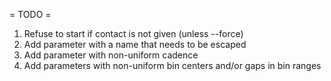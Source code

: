 = TODO =

1. Refuse to start if contact is not given (unless --force)
3. Add parameter with a name that needs to be escaped
5. Add parameter with non-uniform cadence
6. Add parameters with non-uniform bin centers and/or gaps in bin ranges
